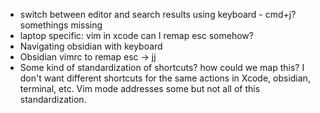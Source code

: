 - switch between editor and search results using keyboard - cmd+j? somethings missing
- laptop specific: vim in xcode can I remap esc somehow?
- Navigating obsidian with keyboard
- Obsidian vimrc to remap esc -> jj
- Some kind of standardization of shortcuts? how could we map this? I don't want different shortcuts for the same actions in Xcode, obsidian, terminal, etc. Vim mode addresses some but not all of this standardization.